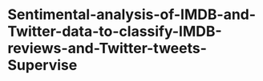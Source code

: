 # Sentimental-analysis-of-IMDB-and-Twitter-data-to-classify-IMDB-reviews-and-Twitter-tweets-Supervise